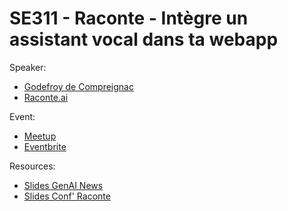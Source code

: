 
# SE311 - Raconte - Intègre un assistant vocal dans ta webapp

Speaker:
- [Godefroy de Compreignac](https://www.linkedin.com/in/godefroy/)
- [Raconte.ai](https://raconte.ai/)

Event:
- [Meetup](https://www.meetup.com/generative-ai-nantes/events/308024171/)
- [Eventbrite](https://www.eventbrite.com/e/s3e11-conf-raconte-integre-un-assistant-vocal-dans-ta-webapp-tickets-1378488388879?aff=oddtdtcreator)

Resources:
- [Slides GenAI News](./genai-news.pdf)
- [Slides Conf' Raconte](./)
